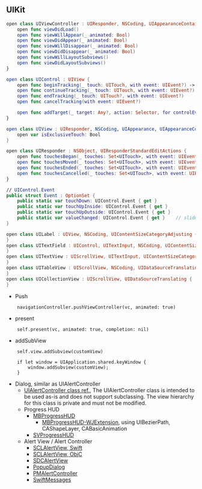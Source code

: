 ## UIKit

```Swift
open class UIViewController : UIResponder, NSCoding, UIAppearanceContainer, UITraitEnvironment, UIContentContainer, UIFocusEnvironment {
    open func viewDidLoad()
    open func viewWillAppear(_ animated: Bool)
    open func viewDidAppear(_ animated: Bool)
    open func viewWillDisappear(_ animated: Bool)
    open func viewDidDisappear(_ animated: Bool)
    open func viewWillLayoutSubviews()
    open func viewDidLayoutSubviews()    
}

open class UIControl : UIView {
    open func beginTracking(_ touch: UITouch, with event: UIEvent?) -> Bool
    open func continueTracking(_ touch: UITouch, with event: UIEvent?) -> Bool
    open func endTracking(_ touch: UITouch?, with event: UIEvent?)
    open func cancelTracking(with event: UIEvent?)

    open func addTarget(_ target: Any?, action: Selector, for controlEvents: UIControl.Event)
}

open class UIView : UIResponder, NSCoding, UIAppearance, UIAppearanceContainer, UIDynamicItem, UITraitEnvironment, UICoordinateSpace, UIFocusItem, UIFocusItemContainer, CALayerDelegate {
    open var isExclusiveTouch: Bool
}

open class UIResponder : NSObject, UIResponderStandardEditActions {
    open func touchesBegan(_ touches: Set<UITouch>, with event: UIEvent?)
    open func touchesMoved(_ touches: Set<UITouch>, with event: UIEvent?)
    open func touchesEnded(_ touches: Set<UITouch>, with event: UIEvent?)
    open func touchesCancelled(_ touches: Set<UITouch>, with event: UIEvent?)
}

// UIControl.Event
public struct Event : OptionSet {
    public static var touchDown: UIControl.Event { get }
    public static var touchUpInside: UIControl.Event { get }
    public static var touchUpOutside: UIControl.Event { get }
    public static var valueChanged: UIControl.Event { get }    // slider, etc.
}

open class UILabel : UIView, NSCoding, UIContentSizeCategoryAdjusting {
}
open class UITextField : UIControl, UITextInput, NSCoding, UIContentSizeCategoryAdjusting {
}
open class UITextView : UIScrollView, UITextInput, UIContentSizeCategoryAdjusting {
}
open class UITableView : UIScrollView, NSCoding, UIDataSourceTranslating {
}
open class UICollectionView : UIScrollView, UIDataSourceTranslating {
}
```

* Push

```
    navigationController.pushViewController(vc, animated: true)
```

* present

```
    self.present(vc, animated: true, completion: nil)
```

* addSubView

```
    self.view.addSubview(customView)
```

```
    if let window = UIApplication.shared.keyWindow {
        window.addSubview(customView);
    }
```

* Dialog, similar as UIAlertController
  * [UIAlertController class ref.](https://developer.apple.com/documentation/uikit/uialertcontroller#//apple_ref/doc/uid/TP40014538-CH1-SW2), The UIAlertController class is intended to be used as-is and does not support subclassing. The view hierarchy for this class is private and must not be modified.
  * Progress HUD
    * [MBProgressHUD](https://github.com/jdg/MBProgressHUD)
      * [MBProgressHUD-WJExtension](https://github.com/WJCha/MBProgressHUD-WJExtension), using UIBezierPath, CAShapeLayer, CABasicAnimation
    * [SVProgressHUD](https://github.com/SVProgressHUD/SVProgressHUD)
  * Alert View / Alert Controller
    * [SCLAlertView, Swift](https://github.com/vikmeup/SCLAlertView-Swift)
    * [SCLAlertView, ObjC](https://github.com/dogo/SCLAlertView)
    * [SDCAlertView](https://github.com/sberrevoets/SDCAlertView)
    * [PopupDialog](https://github.com/orderella/PopupDialog)  
    * [PMAlertController](https://github.com/pmusolino/PMAlertController)
    * [SwiftMessages](https://github.com/SwiftKickMobile/SwiftMessages)
